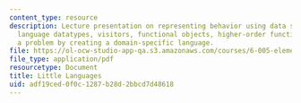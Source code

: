 ```yaml
---
content_type: resource
description: Lecture presentation on representing behavior using data structures,
  language datatypes, visitors, functional objects, higher-order functions, and solving
  a problem by creating a domain-specific language.
file: https://ol-ocw-studio-app-qa.s3.amazonaws.com/courses/6-005-elements-of-software-construction-fall-2008/adf19ced0f0c1287b28d2bbcd7d48618_MIT6_005f08_lec15.pdf
file_type: application/pdf
resourcetype: Document
title: Little Languages
uid: adf19ced-0f0c-1287-b28d-2bbcd7d48618
---
```

